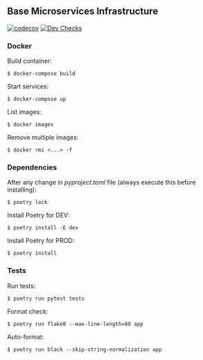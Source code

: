 ## Base Microservices Infrastructure

[![codecov](https://codecov.io/gh/fiufit-grupo-4/base-microservice/branch/develop/graph/badge.svg?token=TYSBTIXP4G)](https://codecov.io/gh/fiufit-grupo-4/base-microservice) [![Dev Checks](https://github.com/fiufit-grupo-4/base-microservice/actions/workflows/dev-checks.yml/badge.svg)](https://github.com/fiufit-grupo-4/base-microservice/actions/workflows/dev-checks.yml)

### Docker

Build container:

```$ docker-compose build```

Start services:

```$ docker-compose up```

List images:

```$ docker images```

Remove multiple images:

```$ docker rmi <...> -f```

### Dependencies

After any change in *pyproject.toml* file (always execute this before installing):

```$ poetry lock```

Install Poetry for DEV:

```$ poetry install -E dev```

Install Poetry for PROD:

```$ poetry install```

### Tests

Run tests:

```$ poetry run pytest tests```

Format check:

```$ poetry run flake8 --max-line-length=88 app```

Auto-format:

```$ poetry run black --skip-string-normalization app```
